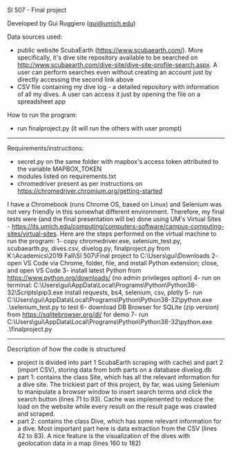 SI 507 - Final project

Developed by Gui Ruggiero (gui@umich.edu)

Data sources used:
- public website ScubaEarth (https://www.scubaearth.com/). More specifically, it's dive site repository available to be searched on http://www.scubaearth.com/dive-site/dive-site-profile-search.aspx. A user can perform searches even without creating an account just by directly accessing the second link above
- CSV file containing my dive log - a detailed repository with information of all my dives. A user can access it just by opening the file on a spreadsheet app

How to run the program:
- run finalproject.py (it will run the others with user prompt)

--------------------------------------------------

Requirements/instructions:
- secret.py on the same folder with mapbox's access token attributed to the variable MAPBOX_TOKEN
- modules listed on requirements.txt
- chromedriver present as per instructions on https://chromedriver.chromium.org/getting-started

I have a Chromebook (runs Chrome OS, based on Linux) and Selenium was not very friendly in this somewhat different environment. Therefore, my final tests were (and the final presentation will be) done using UM's Virtual Sites - https://its.umich.edu/computing/computers-software/campus-computing-sites/virtual-sites. Here are the steps performed on the virtual machine to run the program:
1- copy chromedriver.exe, selenium_test.py, scubaearth.py, dives.csv, divelog.py, finalproject.py from K:\Academics\2019 Fall\SI 507\Final project to C:\Users\gui\Downloads
2- open VS Code via Chrome, folder, file, and install Python extension; close, and open VS Code
3- install latest Python from https://www.python.org/downloads/ (no admin privileges option)
4- run on terminal: C:\Users\gui\AppData\Local\Programs\Python\Python38-32\Scripts\pip3.exe install requests, bs4, selenium, csv, plotly
5- run C:\Users\gui\AppData\Local\Programs\Python\Python38-32\python.exe .\selenium_test.py to test
6- download DB Browser for SQLite (zip version) from https://sqlitebrowser.org/dl/ for demo
7- run C:\Users\gui\AppData\Local\Programs\Python\Python38-32\python.exe .\finalproject.py

--------------------------------------------------

Description of how the code is structured
- project is divided into part 1 ScubaEarth scraping with cache) and part 2 (import CSV), storing data from both parts on a database divelog.db
- part 1: contains the class Site, which has all the relevant information for a dive site. The trickiest part of this project, by far, was using Selenium to manipulate a browser window to insert search terms and click the search button (lines 71 to 93). Cache was implemented to reduce the load on the website while every result on the result page was crawled and scraped.
- part 2: contains the class Dive, which has some relevant information for a dive. Most important part here is data extraction from the CSV (lines 42 to 83). A nice feature is the visualization of the dives with geolocation data in a map (lines 160 to 182)